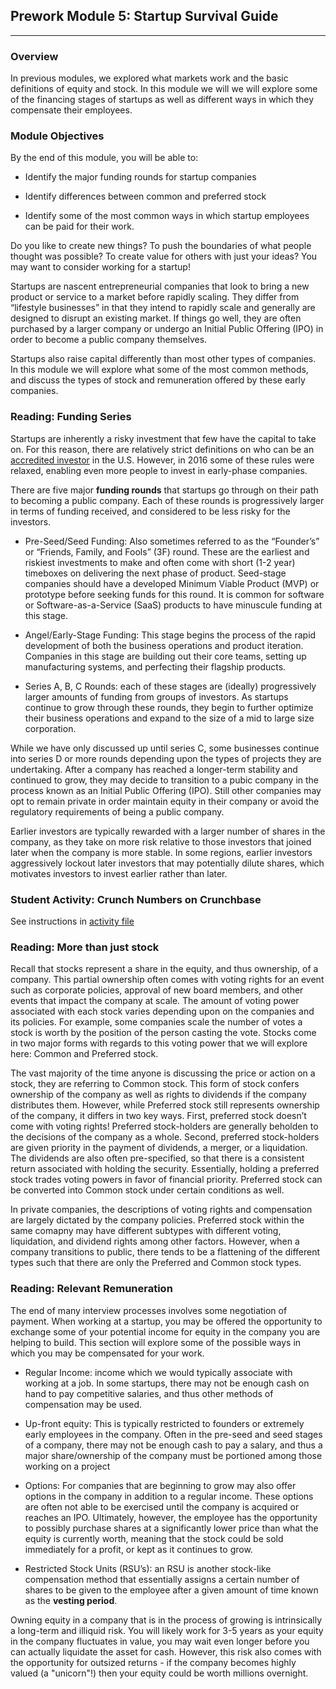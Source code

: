 ## Prework Module 5: Startup Survival Guide

---

### Overview

In previous modules, we explored what markets work and the basic definitions of equity and stock. In this module we will we will explore some of the financing stages of startups as well as different ways in which they compensate their employees.

### Module Objectives

By the end of this module, you will be able to:

* Identify the major funding rounds for startup companies

* Identify differences between common and preferred stock

* Identify some of the most common ways in which startup employees can be paid for their work.


Do you like to create new things? To push the boundaries of what people thought was possible? To create value for others with just your ideas? You may want to consider working for a startup!

Startups are nascent entrepreneurial companies that look to bring a new product or service to a market before rapidly scaling. They differ from “lifestyle businesses” in that they intend to rapidly scale and generally are designed to disrupt an existing market. If things go well, they are often purchased by a larger company or undergo an Initial Public Offering (IPO) in order to become a public company themselves.

Startups also raise capital differently than most other types of companies. In this module we will explore what some of the most common methods, and discuss the types of stock and remuneration offered by these early companies.

### Reading: Funding Series

Startups are inherently a risky investment that few have the capital to take on. For this reason, there are relatively strict definitions on who can be an [accredited investor](https://www.investopedia.com/terms/a/accreditedinvestor.asp) in the U.S. However, in 2016 some of these rules were relaxed, enabling even more people to invest in early-phase companies.

There are five major **funding rounds** that startups go through on their path to becoming a public company. Each of these rounds is progressively larger in terms of funding received, and considered to be less risky for the investors.

* Pre-Seed/Seed Funding: Also sometimes referred to as the “Founder’s” or “Friends, Family, and Fools” (3F) round. These are the earliest and riskiest investments to make and often come with short (1-2 year) timeboxes on delivering the next phase of product. Seed-stage companies should have a developed Minimum Viable Product (MVP) or prototype before seeking funds for this round. It is common for software or Software-as-a-Service (SaaS) products to have minuscule funding at this stage.

* Angel/Early-Stage Funding: This stage begins the process of the rapid development of both the business operations and product iteration. Companies in this stage are building out their core teams, setting up manufacturing systems, and perfecting their flagship products.

* Series A, B, C Rounds: each of these stages are (ideally) progressively larger amounts of funding from groups of investors. As startups continue to grow through these rounds, they begin to further optimize their business operations and expand to the size of a mid to large size corporation.

While we have only discussed up until series C, some businesses continue into series D or more rounds depending upon the types of projects they are undertaking. After a company has reached a longer-term stability and continued to grow, they may decide to transition to a pubic company in the process known as an Initial Public Offering (IPO). Still other companies may opt to remain private in order maintain equity in their company or avoid the regulatory requirements of being a public company.

Earlier investors are typically rewarded with a larger number of shares in the company, as they take on more risk relative to those investors that joined later when the company is more stable. In some regions, earlier investors aggressively lockout later investors that may potentially dilute shares, which motivates investors to invest earlier rather than later.


### Student Activity: Crunch Numbers on Crunchbase

See instructions in [activity file](Activities/01-Stu_Crunching_Crunchbase/README.md)

### Reading: More than just stock

Recall that stocks represent a share in the equity, and thus ownership, of a company. This partial ownership often comes with voting rights for an event such as corporate policies, approval of new board members, and other events that impact the company at scale. The amount of voting power associated with each stock varies depending upon on the companies and its policies. For example, some companies scale the number of votes a stock is worth by the position of the person casting the vote. Stocks come in two major forms with regards to this voting power that we will explore here: Common and Preferred stock.

The vast majority of the time anyone is discussing the price or action on a stock, they are referring to Common stock. This form of stock confers ownership of the company as well as rights to dividends if the company distributes them. However, while Preferred stock still represents ownership of the company, it differs in two key ways. First, preferred stock doesn’t come with voting rights! Preferred stock-holders are generally beholden to the decisions of the company as a whole. Second, preferred stock-holders are given priority in the payment of dividends, a merger, or a liquidation. The dividends are also often pre-specified, so that there is a consistent return associated with holding the security. Essentially, holding a preferred stock trades voting powers in favor of financial priority. Preferred stock can be converted into Common stock under certain conditions as well.

In private companies, the descriptions of voting rights and compensation are largely dictated by the company policies. Preferred stock within the same comapny may have different subtypes with different voting, liquidation, and dividend rights among other factors. However, when a company transitions to public, there tends to be a flattening of the different types such that there are only the Preferred and Common stock types.


### Reading: Relevant Remuneration

The end of many interview processes involves some negotiation of payment. When working at a startup, you may be offered the opportunity to exchange some of your potential income for equity in the company you are helping to build. This section will explore some of the possible ways in which you may be compensated for your work.

* Regular Income: income which we would typically associate with working at a job. In some startups, there may not be enough cash on hand to pay competitive salaries, and thus other methods of compensation may be used.

* Up-front equity: This is typically restricted to founders or extremely early employees in the company. Often in the pre-seed and seed stages of a company, there may not be enough cash to pay a salary, and thus a major share/ownership of the company must be portioned among those working on a project

* Options: For companies that are beginning to grow may also offer options in the company in addition to a regular income. These options are often not able to be exercised until the company is acquired or reaches an IPO. Ultimately, however, the employee has the opportunity to possibly purchase shares at a significantly lower price than what the equity is currently worth, meaning that the stock could be sold immediately for a profit, or kept as it continues to grow.

* Restricted Stock Units (RSU’s): an RSU is another stock-like compensation method that essentially assigns a certain number of shares to be given to the employee after a given amount of time known as the **vesting period**.

Owning equity in a company that is in the process of growing is intrinsically a long-term and illiquid risk. You will likely work for 3-5 years as your equity in the company fluctuates in value, you may wait even longer before you can actually liquidate the asset for cash. However, this risk also comes with the opportunity for outsized returns - if the company becomes highly valued (a "unicorn"!) then your equity could be worth millions overnight.
